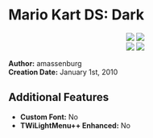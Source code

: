 # Mario Kart DS: Dark

<p align="center">
	<img src="https://raw.githubusercontent.com/DS-Homebrew/twlmenu-extras/master/_nds/TWiLightMenu/akmenu/themes/MKDS%20Dark/screenshots/main.jpg">
	<img src="https://raw.githubusercontent.com/DS-Homebrew/twlmenu-extras/master/_nds/TWiLightMenu/akmenu/themes/MKDS%20Dark/screenshots/progress.jpg"><br>
	<img src="https://raw.githubusercontent.com/DS-Homebrew/twlmenu-extras/master/_nds/TWiLightMenu/akmenu/themes/MKDS%20Dark/screenshots/rom.jpg">
	<img src="https://raw.githubusercontent.com/DS-Homebrew/twlmenu-extras/master/_nds/TWiLightMenu/akmenu/themes/MKDS%20Dark/screenshots/start.jpg">
</p>

**Author:** amassenburg     
**Creation Date:** January 1st, 2010

## Additional Features

- **Custom Font:** No
- **TWiLightMenu++ Enhanced:** No
